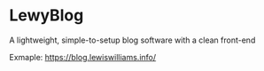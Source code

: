 # LewyBlog

A lightweight, simple-to-setup blog software with a clean front-end

Exmaple: https://blog.lewiswilliams.info/
